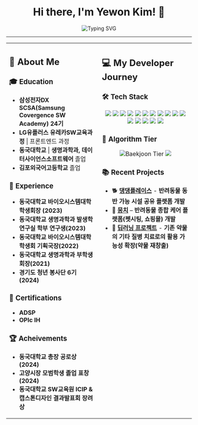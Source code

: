 <div align="center">
<h1>Hi there, I'm Yewon Kim! 👋</h1>
  <img src="https://readme-typing-svg.herokuapp.com?font=Fira+Code&duration=3000&pause=500&color=1D9BF0&center=true&width=500&lines=Always+Learning+%7C+Problem+Solver" alt="Typing SVG" />

</div>

---
<table>
<tr>
<td width="50%" valign="top">

## 📝 About Me
### 🎓 Education
- **삼성전자DX SCSA(Samsung Covergence SW Academy) 24기**  
- **LG유플러스** **유레카SW교육과정** | 프론트엔드 과정
- **동국대학교** | **생명과학과, 데이터사이언스소프트웨어** 졸업
- **김포외국어고등학교** 졸업  

### 💼 Experience
- **동국대학교 바이오시스템대학 학생회장 (2023)**
- **동국대학교 생명과학과 발생학 연구실 학부 연구생(2023)**  
- **동국대학교 바이오시스템대학 학생회 기획국장(2022)**  
- **동국대학교 생명과학과 부학생회장(2021)**
- **경기도 청년 봉사단 6기(2024)**  

### 📜 Certifications
- **ADSP**
- **OPIc** **IH**

### 🏆 Acheivements
- **동국대학교 총장 공로상(2024)**
- **고양시장 모범학생 졸업 표창(2024)**
- **동국대학교 SW교육원 ICIP & 캡스톤디자인 결과발표회 장려상**

</td>
<td width="50%" valign="top">

## 💻 My Developer Journey

### 🛠 Tech Stack
<p align="center">
  <img src="https://img.shields.io/badge/Java-007396?style=for-the-badge&logo=java&logoColor=white" />
  <img src="https://img.shields.io/badge/Python-3776AB?style=for-the-badge&logo=python&logoColor=white" />
  <img src="https://img.shields.io/badge/JavaScript-F7DF1E?style=for-the-badge&logo=javascript&logoColor=black" />
  <img src="https://img.shields.io/badge/R-276DC3?style=for-the-badge&logo=r&logoColor=white" />
  <img src="https://img.shields.io/badge/React-61DAFB?style=for-the-badge&logo=react&logoColor=black" />
  <img src="https://img.shields.io/badge/Next.js-000000?style=for-the-badge&logo=next.js&logoColor=white" />
  <img src="https://img.shields.io/badge/HTML5-E34F26?style=for-the-badge&logo=html5&logoColor=white" />
  <img src="https://img.shields.io/badge/CSS3-1572B6?style=for-the-badge&logo=css3&logoColor=white" />
  <img src="https://img.shields.io/badge/MySQL-4479A1?style=for-the-badge&logo=mysql&logoColor=white" />
  <img src="https://img.shields.io/badge/Node.js-339933?style=for-the-badge&logo=node.js&logoColor=white" />
  <img src="https://img.shields.io/badge/SpringBoot-6DB33F?style=for-the-badge&logo=springboot&logoColor=white" />
  <img src="https://img.shields.io/badge/Zustand-000000?style=for-the-badge&logo=zustand&logoColor=white" />
  <img src="https://img.shields.io/badge/Tailwind_CSS-06B6D4?style=for-the-badge&logo=tailwind-css&logoColor=white" />
  <img src="https://img.shields.io/badge/Vercel-000000?style=for-the-badge&logo=vercel&logoColor=white" />
  <img src="https://img.shields.io/badge/GitHub-181717?style=for-the-badge&logo=github&logoColor=white" />
  <img src="https://img.shields.io/badge/Notion-000000?style=for-the-badge&logo=notion&logoColor=white" />
</p>

### 🎯 Algorithm Tier
<p align="center">
  <img src="https://mazassumnida.wtf/api/v2/generate_badge?boj=yaewon4643" alt="Baekjoon Tier" />
  <img src="http://mazandi.herokuapp.com/api?handle=yaewon4643&theme=warm"/></p>


### 📚 Recent Projects
- 🐕 **[댕댕플레이스](https://github.com/DaengPlace/FrontEnd)** - **반려동물 동반 가능 시설 공유 플랫폼 개발**
- 🐶 **[뭉치](https://github.com/URECA-TEAM3/moongchee-client)** – **반려동물 종합 케어 플랫폼(펫시팅, 쇼핑몰) 개발**
- 💊 **[딥러닝 프로젝트](https://github.com/CSID-DGU/2023-2-DSC4007-8-MiSaeng)** - **기존 약물의 기타 질병 치료로의 활용 가능성 확장(약물 재창출)**

</td>
</tr>
</table>
